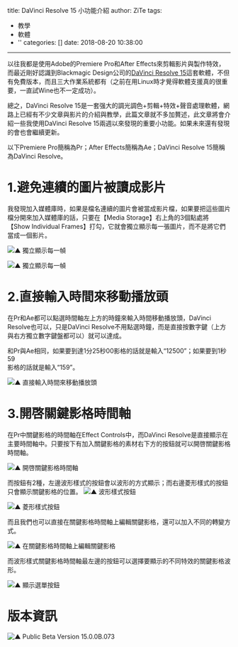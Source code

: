 title: DaVinci Resolve 15 小功能介紹
author: ZiTe
tags:
  - 教學
  - 軟體
  - ''
categories: []
date: 2018-08-20 10:38:00
---
以往我都是使用Adobe的Premiere Pro和After Effects來剪輯影片與製作特效，而最近剛好認識到Blackmagic Design公司的[DaVinci Resolve 15](https://www.blackmagicdesign.com/products/davinciresolve/)這套軟體，不但有免費版本，而且三大作業系統都有（之前在用Linux時才覺得軟體支援真的很重要，一直試Wine也不一定成功）。

總之，DaVinci Resolve 15是一套强大的調光調色+剪輯+特效+聲音處理軟體，網路上已經有不少文章與影片的介紹與教學，此篇文章就不多加贅述，此文章將會介紹一些我使用DaVinci Resolve 15兩週以來發現的重要小功能。如果未來還有發現的會也會繼續更新。  

<!--more-->  

以下Premiere Pro簡稱為Pr；After Effects簡稱為Ae；DaVinci Resolve 15簡稱為DaVinci Resolve。


# 1.避免連續的圖片被讀成影片

  
我發現加入媒體庫時，如果是檔名連續的圖片會被當成影片檔，如果要把這些圖片檔分開來加入媒體庫的話，只要在【Media Storage】右上角的3個點處將【Show Individual Frames】打勾，它就會獨立顯示每一張圖片，而不是將它們當成一個影片。  
  

![▲ 獨立顯示每一幀](https://1.bp.blogspot.com/-o-T15m6Yt_w/XppoxWgQ8VI/AAAAAAAACHQ/LQlyrym0GG4wY3eWGWq-XSWJsdqf72IOQCPcBGAsYHg/s1600/%25E7%258D%25A8%25E7%25AB%258B%25E9%25A1%25AF%25E7%25A4%25BA-01.png)

![▲ 獨立顯示每一幀](https://1.bp.blogspot.com/-a81NLcrif-M/Xppoxe33qVI/AAAAAAAACHQ/6l8ZzCHLK44CXh2TWFDPGIxbuk7LTFC9ACPcBGAsYHg/s1600/%25E6%25AF%258F%25E5%25B9%2580%25E7%258D%25A8%25E7%25AB%258B-out01.gif)

# 2.直接輸入時間來移動播放頭
  
在Pr和Ae都可以點選時間軸左上方的時鐘來輸入時間移動播放頭，DaVinci Resolve也可以，只是DaVinci Resolve不用點選時鐘，而是直接按數字鍵（上方與右方獨立數字鍵盤都可以）就可以達成。  
  
和Pr與Ae相同，如果要到達1分25秒00影格的話就是輸入“12500”；如果要到1秒59  
影格的話就是輸入“159”。  

![▲ 直接輸入時間來移動播放頭](https://1.bp.blogspot.com/-U0BXLzYCgck/Xppoxb3owlI/AAAAAAAACHQ/9rebiUzDVSASN1ZyhdyGCZospqRMy_9NwCPcBGAsYHg/s1600/%25E7%259B%25B4%25E6%258E%25A5%25E8%25BC%25B8%25E5%2585%25A5%25E6%2599%2582%25E9%2596%2593out01.gif)

# 3.開啓關鍵影格時間軸
在Pr中關鍵影格的時間軸在Effect Controls中，而DaVinci Resolve是直接顯示在主要時間軸中。只要按下有加入關鍵影格的素材右下方的按鈕就可以開啓關鍵影格時間軸。  

![▲ 開啓關鍵影格時間軸](https://1.bp.blogspot.com/-UPQIS5kD8wo/Xppoxck6TmI/AAAAAAAACHQ/sorOjVRyeXorI14TO3AJBUbZeKQxAGIQACPcBGAsYHg/s1600/%25E9%2597%259C%25E9%258D%25B5%25E5%25BD%25B1%25E6%25A0%25BCout01.gif)

  
而按鈕有2種，左邊波形樣式的按鈕會以波形的方式顯示；而右邊菱形樣式的按鈕只會顯示關鍵影格的位置。 
![▲ 波形樣式按鈕](https://1.bp.blogspot.com/-GVk-Z2ouLG4/XppoxajikLI/AAAAAAAACHQ/nrbOGS1WYMM6peqPjNsu7Qk6QQvQ1kHFwCPcBGAsYHg/s1600/%25E9%2597%259C%25E9%258D%25B5%25E5%25BD%25B1%25E6%25A0%25BC%25E6%2599%2582%25E9%2596%2593%25E8%25BB%25B8-%25E6%25B3%25A2%25E5%25BD%25A2%25E6%258C%2589%25E9%2588%2595.png)

![▲ 菱形樣式按鈕](https://1.bp.blogspot.com/-Op9cX8xVz2c/Xppoxf2ZLZI/AAAAAAAACHQ/gosStTomgw4NGsmH5-Nzq4nMQ1_J-6jxwCPcBGAsYHg/s1600/%25E9%2597%259C%25E9%258D%25B5%25E5%25BD%25B1%25E6%25A0%25BC%25E6%2599%2582%25E9%2596%2593%25E8%25BB%25B8-%25E8%258F%25B1%25E5%25BD%25A2%25E6%258C%2589%25E9%2588%2595.png)
  
而且我們也可以直接在關鍵影格時間軸上編輯關鍵影格，還可以加入不同的轉變方式。  
  

![▲ 在關鍵影格時間軸上編輯關鍵影格](https://1.bp.blogspot.com/-c-giBMESfRQ/XppoxTCu5aI/AAAAAAAACHQ/4O1v5ro6MUgMRwQces7t6Kdpzh-jl-2IACPcBGAsYHg/s1600/%25E9%2597%259C%25E9%258D%25B5%25E5%25BD%25B1%25E6%25A0%25BC-%25E8%25AE%258A%25E5%258C%2596out02.gif)

而波形樣式關鍵影格時間軸最左邊的按鈕可以選擇要顯示的不同特效的關鍵影格波形。  
  

![▲ 顯示選單按鈕](https://1.bp.blogspot.com/-cVKzQ7-3_yA/XppoxSAiNqI/AAAAAAAACHQ/CjWtYLYo7BQlU9p2I7f3JDRLHsnhk-QBQCPcBGAsYHg/s1600/%25E9%2597%259C%25E9%258D%25B5%25E5%25BD%25B1%25E6%25A0%25BC%25E6%2599%2582%25E9%2596%2593%25E8%25BB%25B8-%25E9%2581%25B8%25E5%2596%25AE%25E6%258C%2589%25E9%2588%2595.png)

# 版本資訊 

![▲ Public Beta Version 15.0.0B.073](https://1.bp.blogspot.com/-pEpoLeRn-P4/XppoxYqloXI/AAAAAAAACHQ/OnA6t9WzoFMgbIORkFR7lzRSPatmA-0LwCPcBGAsYHg/s640/%25E7%2589%2588%25E6%259C%25AC%25E8%25B3%2587%25E8%25A8%258A.png)